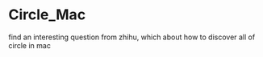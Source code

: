 # Circle_Mac
find an interesting question from zhihu, which about how to discover all of circle in mac 
